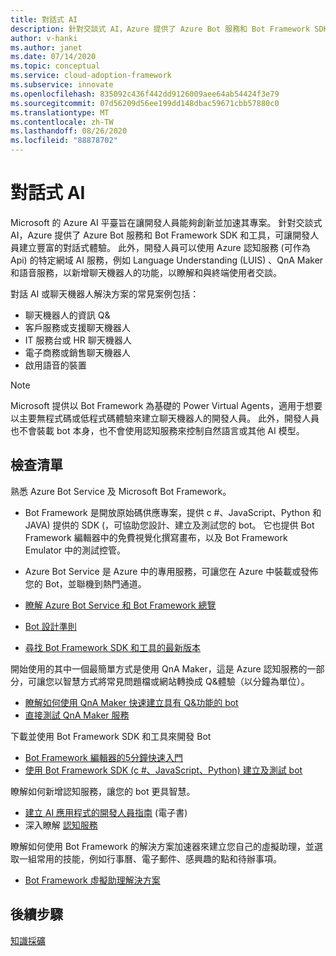 ```yaml
---
title: 對話式 AI
description: 針對交談式 AI，Azure 提供了 Azure Bot 服務和 Bot Framework SDK 和工具，可讓開發人員建立豐富的對話式體驗。
author: v-hanki
ms.author: janet
ms.date: 07/14/2020
ms.topic: conceptual
ms.service: cloud-adoption-framework
ms.subservice: innovate
ms.openlocfilehash: 835092c436f442dd9126009aee64ab54424f3e79
ms.sourcegitcommit: 07d56209d56ee199dd148dbac59671cbb57880c0
ms.translationtype: MT
ms.contentlocale: zh-TW
ms.lasthandoff: 08/26/2020
ms.locfileid: "88878702"
---
```

# <a name="conversational-ai"></a>對話式 AI

Microsoft 的 Azure AI 平臺旨在讓開發人員能夠創新並加速其專案。 針對交談式 AI，Azure 提供了 Azure Bot 服務和 Bot Framework SDK 和工具，可讓開發人員建立豐富的對話式體驗。 此外，開發人員可以使用 Azure 認知服務 (可作為 Api) 的特定網域 AI 服務，例如 Language Understanding (LUIS) 、QnA Maker 和語音服務，以新增聊天機器人的功能，以瞭解和與終端使用者交談。

對話 AI 或聊天機器人解決方案的常見案例包括：

- 聊天機器人的資訊 Q&
- 客戶服務或支援聊天機器人
- IT 服務台或 HR 聊天機器人
- 電子商務或銷售聊天機器人
- 啟用語音的裝置

> [!NOTE]
> Microsoft 提供以 Bot Framework 為基礎的 Power Virtual Agents，適用于想要以主要無程式碼或低程式碼體驗來建立聊天機器人的開發人員。 此外，開發人員也不會裝載 bot 本身，也不會使用認知服務來控制自然語言或其他 AI 模型。

## <a name="checklist"></a>檢查清單

熟悉 Azure Bot Service 及 Microsoft Bot Framework。

- Bot Framework 是開放原始碼供應專案，提供 c #、JavaScript、Python 和 JAVA) 提供的 SDK (，可協助您設計、建立及測試您的 bot。 它也提供 Bot Framework 編輯器中的免費視覺化撰寫畫布，以及 Bot Framework Emulator 中的測試控管。
- Azure Bot Service 是 Azure 中的專用服務，可讓您在 Azure 中裝載或發佈您的 Bot，並聯機到熱門通道。

- [瞭解 Azure Bot Service 和 Bot Framework 總覽](/azure/bot-service/bot-service-overview-introduction?view=azure-bot-service-4.0)
- [Bot 設計準則](/azure/bot-service/bot-service-design-principles?view=azure-bot-service-4.0)
- [尋找 Bot Framework SDK 和工具的最新版本](/azure/bot-service/what-is-new?view=azure-bot-service-4.0)

開始使用的其中一個最簡單方式是使用 QnA Maker，這是 Azure 認知服務的一部分，可讓您以智慧方式將常見問題檔或網站轉換成 Q&體驗（以分鐘為單位）。

- [瞭解如何使用 QnA Maker 快速建立具有 Q&功能的 bot](/azure/bot-service/bot-builder-tutorial-add-qna?tabs=csharp&view=azure-bot-service-4.0)
- [直接測試 QnA Maker 服務](https://www.qnamaker.ai/)

下載並使用 Bot Framework SDK 和工具來開發 Bot

- [Bot Framework 編輯器的5分鐘快速入門](/composer/)
- [使用 Bot Framework SDK (c #、JavaScript、Python) 建立及測試 bot ](/azure/bot-service/dotnet/bot-builder-dotnet-sdk-quickstart?view=azure-bot-service-4.0)

瞭解如何新增認知服務，讓您的 bot 更具智慧。

- [建立 AI 應用程式的開發人員指南](https://www.oreilly.com/library/view/a-developers-guide/9781492080619/) (電子書) 
- 深入瞭解 [認知服務](/azure/cognitive-services/)

瞭解如何使用 Bot Framework 的解決方案加速器來建立您自己的虛擬助理，並選取一組常用的技能，例如行事曆、電子郵件、感興趣的點和待辦事項。

- [Bot Framework 虛擬助理解決方案](https://microsoft.github.io/botframework-solutions/index)

## <a name="next-steps"></a>後續步驟

[知識採礦](./knowledge-mining.md)
